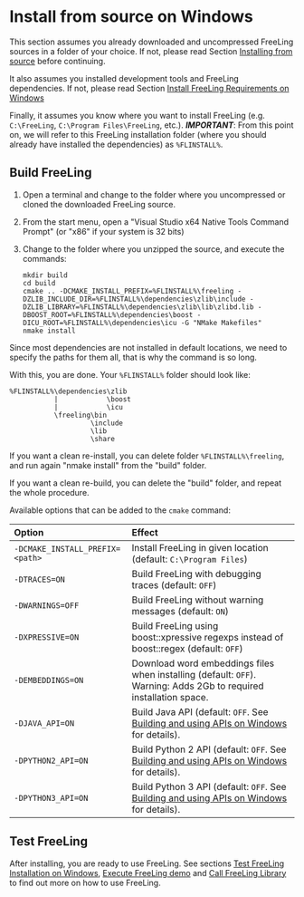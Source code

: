 # Install from source on Windows

This section assumes you already downloaded and uncompressed FreeLing sources in a folder of your choice.
If not, please read Section [Installing from source](installation-source.md) before continuing.

It also assumes you installed development tools and FreeLing dependencies. 
If not, please read Section [Install FreeLing Requirements on Windows](requirements-windows.md)

Finally, it assumes you know where you want to install FreeLing (e.g. `C:\FreeLing`, `C:\Program Files\FreeLing`, etc.). 
***IMPORTANT***: From this point on, we will refer to this FreeLing installation folder (where you should already have installed the dependencies) as `%FLINSTALL%`.

## Build FreeLing

1. Open a terminal and change to the folder where you uncompressed or cloned the downloaded FreeLing source.

2. From the start menu, open a "Visual Studio x64 Native Tools Command Prompt" (or "x86" if your system is 32 bits)

3. Change to the folder where you unzipped the source, and execute the commands:  
   ```
   mkdir build
   cd build
   cmake .. -DCMAKE_INSTALL_PREFIX=%FLINSTALL%\freeling -DZLIB_INCLUDE_DIR=%FLINSTALL%\dependencies\zlib\include -DZLIB_LIBRARY=%FLINSTALL%\dependencies\zlib\lib\zlibd.lib -DBOOST_ROOT=%FLINSTALL%\dependencies\boost -DICU_ROOT=%FLINSTALL%\dependencies\icu -G "NMake Makefiles"
   nmake install
   ```

Since most dependencies are not installed in default locations, we need to specify the paths for them all, that is why the command is so long.

With this, you are done. Your `%FLINSTALL%` folder should look like:
   ```
   %FLINSTALL%\dependencies\zlib
              |            \boost
              |            \icu
              \freeling\bin
                       \include
                       \lib
                       \share
   ```

If you want a clean re-install, you can delete folder `%FLINSTALL%\freeling`, and run again "nmake install" from the "build" folder.

If you want a clean re-build, you can delete the "build" folder, and repeat the whole procedure.

Available options that can be added to the `cmake` command:

| Option  | Effect    |
| :---    | :---      |
|`-DCMAKE_INSTALL_PREFIX=<path>`  |  Install FreeLing in given location \(default: `C:\Program Files`\) |    
|`-DTRACES=ON`    | Build FreeLing with debugging traces \(default: `OFF`\) |  
|`-DWARNINGS=OFF` | Build FreeLing without warning messages \(default: `ON`\)|   
|`-DXPRESSIVE=ON` | Build FreeLing using boost::xpressive regexps instead of boost::regex  \(default: `OFF`\) |  
|`-DEMBEDDINGS=ON` | Download word embeddings files when installing \(default: `OFF`\). Warning: Adds 2Gb to required installation space. |
| `-DJAVA_API=ON` | Build Java API (default: `OFF`. See [Building and using APIs on Windows](apis-windows.md) for details). |
|`-DPYTHON2_API=ON` | Build Python 2 API (default: `OFF`. See [Building and using APIs on Windows](apis-windows.md) for details).|
|`-DPYTHON3_API=ON` | Build Python 3 API (default: `OFF`. See [Building and using APIs on Windows](apis-windows.md) for details).|

## Test FreeLing
After installing, you are ready to use FreeLing. See sections [Test FreeLing Installation on Windows](test-windows.md), [Execute FreeLing demo](../analyzer.md) and [Call FreeLing Library](apis-windows.md) to find out more on how to use FreeLing.





